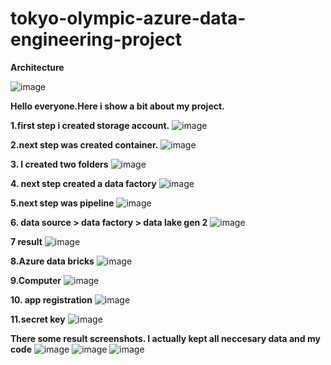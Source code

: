 # tokyo-olympic-azure-data-engineering-project

**Architecture**


![image](https://github.com/Hordiychuk-Radion/tokyo-olympic-azure-data-engineering-project/assets/139583782/8efe1096-cb89-4df4-8e0a-33aa22561b7a)


**Hello everyone.Here i show a bit about my project.**

**1.first step i created storage account.**
![image](https://github.com/Hordiychuk-Radion/tokyo-olympic-azure-data-engineering-project/assets/139583782/d8b0d03f-7827-4617-a7e7-faf09540d1de)

**2.next step was created container.**
![image](https://github.com/Hordiychuk-Radion/tokyo-olympic-azure-data-engineering-project/assets/139583782/bf9608ae-0995-460d-a727-98cd43805f16)

**3. I created two folders**
![image](https://github.com/Hordiychuk-Radion/tokyo-olympic-azure-data-engineering-project/assets/139583782/f9c88309-befb-4df1-bf3e-32f59cd7bbc7)

**4. next step created a data factory**
![image](https://github.com/Hordiychuk-Radion/tokyo-olympic-azure-data-engineering-project/assets/139583782/e37d15b4-0a35-4869-a262-f9c2d6617da4)

**5.next step was pipeline** 
![image](https://github.com/Hordiychuk-Radion/tokyo-olympic-azure-data-engineering-project/assets/139583782/58237bf5-3e38-4901-893c-9724408c63be)

**6. data source > data factory > data lake gen 2**
![image](https://github.com/Hordiychuk-Radion/tokyo-olympic-azure-data-engineering-project/assets/139583782/6f22799c-3c9f-45fc-ba8e-1119281f4223)

**7 result**
![image](https://github.com/Hordiychuk-Radion/tokyo-olympic-azure-data-engineering-project/assets/139583782/b8b691e3-1c09-472f-8e02-c8a11b86544f)

**8.Azure data bricks**
![image](https://github.com/Hordiychuk-Radion/tokyo-olympic-azure-data-engineering-project/assets/139583782/3665db5b-6371-4961-8e18-2391973aca24)

**9.Computer**
![image](https://github.com/Hordiychuk-Radion/tokyo-olympic-azure-data-engineering-project/assets/139583782/f9a1cfb2-e4e9-4c23-b6da-65eccbba7acc)

**10. app registration**
![image](https://github.com/Hordiychuk-Radion/tokyo-olympic-azure-data-engineering-project/assets/139583782/897ec998-5ca0-4e8f-ac82-1ac8958e7315)

**11.secret key**
![image](https://github.com/Hordiychuk-Radion/tokyo-olympic-azure-data-engineering-project/assets/139583782/41b08d8b-f930-4df4-a31a-a5b4f571d90f)

**There some result screenshots. I actually kept all neccesary data and my code** 
![image](https://github.com/Hordiychuk-Radion/tokyo-olympic-azure-data-engineering-project/assets/139583782/a2031386-ea81-4f1a-a221-d017555bd95b)
![image](https://github.com/Hordiychuk-Radion/tokyo-olympic-azure-data-engineering-project/assets/139583782/9de5420c-cba2-45a8-bd9f-c5e5ad8918fb)
![image](https://github.com/Hordiychuk-Radion/tokyo-olympic-azure-data-engineering-project/assets/139583782/2131a611-6565-4aa6-a4b9-663f83d006df)


